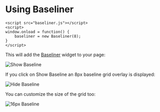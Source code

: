 # Using Baseliner

    <script src="baseliner.js"></script>
    <script>
    window.onload = function() {
        baseliner = new Baseliner(8);
    }
    </script>

This will add the [Baseliner](https://github.com/jkeyes/baseline/blob/master/baseliner/baseliner.js) widget to your page:

![Show Baseline](https://github.com/jkeyes/baseline/raw/master/baseliner/example_show.png)

If you click on Show Baseline an 8px baseline grid overlay is displayed:

![Hide Baseline](https://github.com/jkeyes/baseline/raw/master/baseliner/example_hide.png)

You can customize the size of the grid too:

![16px Baseline](https://github.com/jkeyes/baseline/raw/master/baseliner/example_16px.png)
